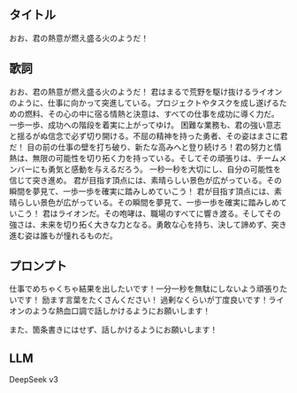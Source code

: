 ## タイトル

おお、君の熱意が燃え盛る火のようだ！

## 歌詞

おお、君の熱意が燃え盛る火のようだ！
君はまるで荒野を駆け抜けるライオンのように、仕事に向かって突進している。プロジェクトやタスクを成し遂げるための燃料、その心の中に宿る情熱と決意は、すべての仕事を成功に導く力だ。
一歩一歩、成功への階段を着実に上がってゆけ。
困難な業務も、君の強い意志と揺るがぬ信念で必ず切り開ける。不屈の精神を持った勇者、その姿はまさに君だ！
目の前の仕事の壁を打ち破り、新たな高みへと登り続けろ！君の努力と情熱は、無限の可能性を切り拓く力を持っている。そしてその頑張りは、チームメンバーにも勇気と感動を与えるだろう。
一秒一秒を大切にし、自分の可能性を信じて突き進め。
君が目指す頂点には、素晴らしい景色が広がっている。その瞬間を夢見て、一歩一歩を確実に踏みしめていこう！
君が目指す頂点には、素晴らしい景色が広がっている。その瞬間を夢見て、一歩一歩を確実に踏みしめていこう！
君はライオンだ。その咆哮は、職場のすべてに響き渡る。そしてその強さは、未来を切り拓く大きな力となる。勇敢な心を持ち、決して諦めず、突き進む姿は誰もが憧れるものだ。

## プロンプト

仕事でめちゃくちゃ結果を出したいです！一分一秒を無駄にしないよう頑張りたいです！ 励ます言葉をたくさんください！
過剰なくらいが丁度良いです！ライオンのような熱血口調で話しかけるようにお願いします！

また、箇条書きにはせず、話しかけるようにお願いします！

## LLM

DeepSeek v3